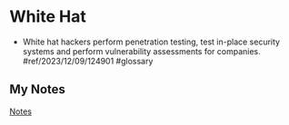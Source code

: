 # White Hat
- White hat hackers perform penetration testing, test in-place security systems and perform vulnerability assessments for companies. #ref/2023/12/09/124901 #glossary 
## My Notes
[Notes](mynotes/white-hat-notes.md)

